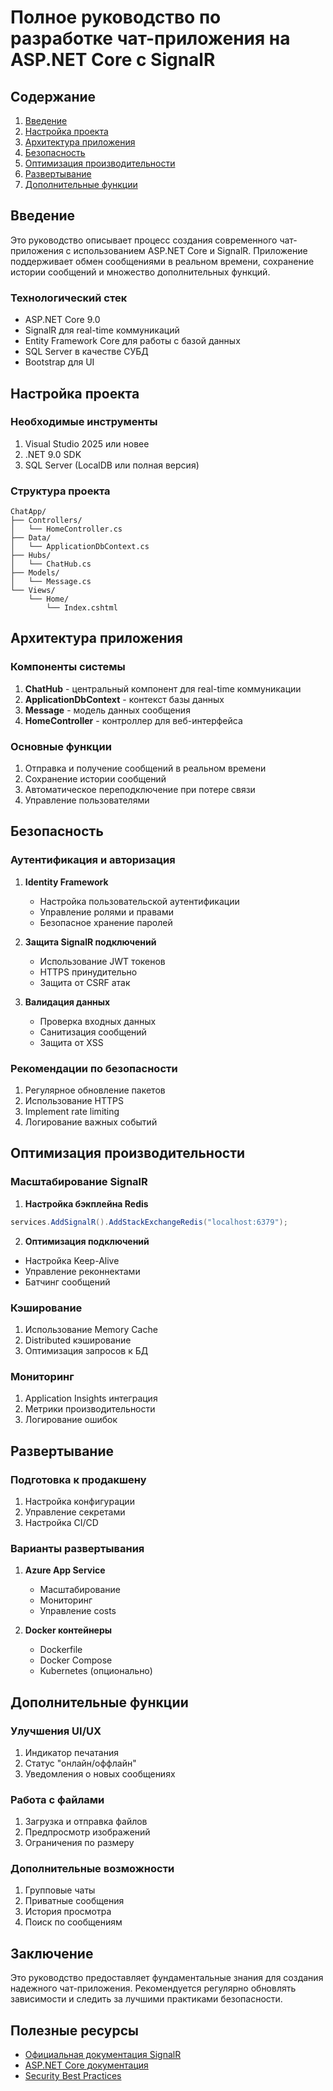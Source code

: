 # Полное руководство по разработке чат-приложения на ASP.NET Core с SignalR

## Содержание

1. [Введение](#введение)
2. [Настройка проекта](#настройка-проекта)
3. [Архитектура приложения](#архитектура-приложения)
4. [Безопасность](#безопасность)
5. [Оптимизация производительности](#оптимизация-производительности)
6. [Развертывание](#развертывание)
7. [Дополнительные функции](#дополнительные-функции)

## Введение

Это руководство описывает процесс создания современного чат-приложения с использованием ASP.NET Core и SignalR. Приложение поддерживает обмен сообщениями в реальном времени, сохранение истории сообщений и множество дополнительных функций.

### Технологический стек

- ASP.NET Core 9.0
- SignalR для real-time коммуникаций
- Entity Framework Core для работы с базой данных
- SQL Server в качестве СУБД
- Bootstrap для UI

## Настройка проекта

### Необходимые инструменты

1. Visual Studio 2025 или новее
2. .NET 9.0 SDK
3. SQL Server (LocalDB или полная версия)

### Структура проекта

```
ChatApp/
├── Controllers/
│   └── HomeController.cs
├── Data/
│   └── ApplicationDbContext.cs
├── Hubs/
│   └── ChatHub.cs
├── Models/
│   └── Message.cs
└── Views/
    └── Home/
        └── Index.cshtml
```

## Архитектура приложения

### Компоненты системы

1. **ChatHub** - центральный компонент для real-time коммуникации
2. **ApplicationDbContext** - контекст базы данных
3. **Message** - модель данных сообщения
4. **HomeController** - контроллер для веб-интерфейса

### Основные функции

1. Отправка и получение сообщений в реальном времени
2. Сохранение истории сообщений
3. Автоматическое переподключение при потере связи
4. Управление пользователями

## Безопасность

### Аутентификация и авторизация

1. **Identity Framework**

   - Настройка пользовательской аутентификации
   - Управление ролями и правами
   - Безопасное хранение паролей

2. **Защита SignalR подключений**

   - Использование JWT токенов
   - HTTPS принудительно
   - Защита от CSRF атак

3. **Валидация данных**
   - Проверка входных данных
   - Санитизация сообщений
   - Защита от XSS

### Рекомендации по безопасности

1. Регулярное обновление пакетов
2. Использование HTTPS
3. Implement rate limiting
4. Логирование важных событий

## Оптимизация производительности

### Масштабирование SignalR

1. **Настройка бэкплейна Redis**

```csharp
services.AddSignalR().AddStackExchangeRedis("localhost:6379");
```

2. **Оптимизация подключений**

- Настройка Keep-Alive
- Управление реконнектами
- Батчинг сообщений

### Кэширование

1. Использование Memory Cache
2. Distributed кэширование
3. Оптимизация запросов к БД

### Мониторинг

1. Application Insights интеграция
2. Метрики производительности
3. Логирование ошибок

## Развертывание

### Подготовка к продакшену

1. Настройка конфигурации
2. Управление секретами
3. Настройка CI/CD

### Варианты развертывания

1. **Azure App Service**

   - Масштабирование
   - Мониторинг
   - Управление costs

2. **Docker контейнеры**
   - Dockerfile
   - Docker Compose
   - Kubernetes (опционально)

## Дополнительные функции

### Улучшения UI/UX

1. Индикатор печатания
2. Статус "онлайн/оффлайн"
3. Уведомления о новых сообщениях

### Работа с файлами

1. Загрузка и отправка файлов
2. Предпросмотр изображений
3. Ограничения по размеру

### Дополнительные возможности

1. Групповые чаты
2. Приватные сообщения
3. История просмотра
4. Поиск по сообщениям

## Заключение

Это руководство предоставляет фундаментальные знания для создания надежного чат-приложения. Рекомендуется регулярно обновлять зависимости и следить за лучшими практиками безопасности.

## Полезные ресурсы

- [Официальная документация SignalR](https://docs.microsoft.com/aspnet/core/signalr)
- [ASP.NET Core документация](https://docs.microsoft.com/aspnet/core)
- [Security Best Practices](https://docs.microsoft.com/aspnet/core/security)
